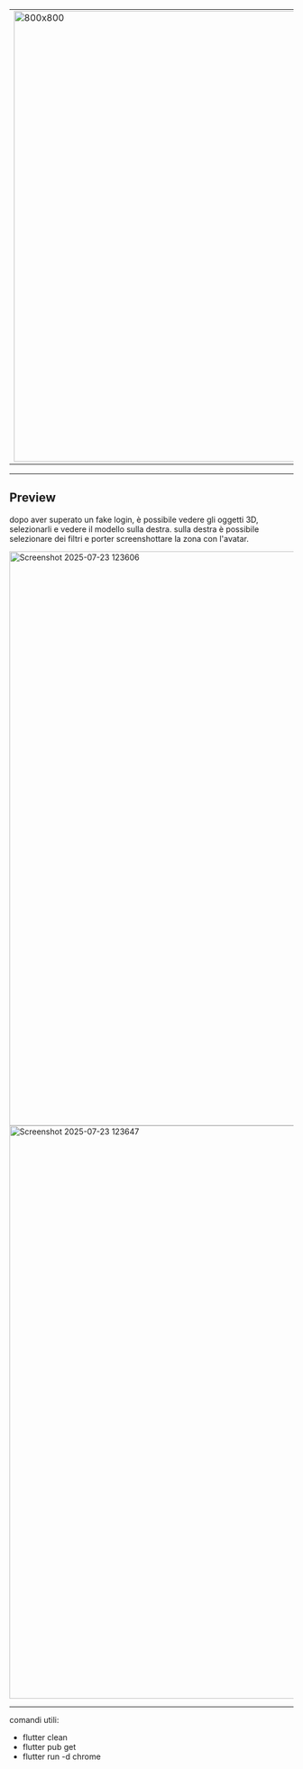 <table>
  <tr>
    <td>
      <img width="800" height="800" alt="800x800" src="https://github.com/user-attachments/assets/24ac6a82-4112-475a-9d0b-d4611ddbcf06"  alt="InQuadrato" width="150px" />
    </td>
    <td align="center">
      <h1>InQuadrato</h1> 
      <p > piccolo progetto in **flutter** per l'INQUADRATURA di oggetti 3D. E' possibile importare file di tipo `.fbx`, `.glb` e `.obj` </p>
    </td>
  </tr>
</table>

---

## Preview

dopo aver superato un fake login, è possibile vedere gli oggetti 3D, selezionarli e vedere il modello sulla destra.
sulla destra è possibile selezionare dei filtri e porter screenshottare la zona con l'avatar.

<img width="1919" height="1019" alt="Screenshot 2025-07-23 123606" src="https://github.com/user-attachments/assets/140646ee-5917-43ac-87d2-9289286df95e" />
<img width="1919" height="1017" alt="Screenshot 2025-07-23 123647" src="https://github.com/user-attachments/assets/f4fd83ef-7074-4d83-a02a-51db1de9461c" />

---

comandi utili:

- flutter clean
- flutter pub get
- flutter run -d chrome
